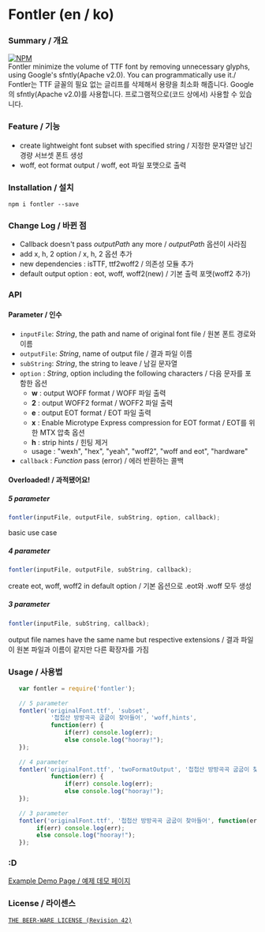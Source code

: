 # Fontler (en / ko)
### Summary / 개요
[![NPM](https://nodei.co/npm/fontler.png?compact=true)](https://nodei.co/npm/fontler/) <br>
Fontler minimize the volume of TTF font by removing unnecessary glyphs, using Google's sfntly(Apache v2.0). You can programmatically use it./ <br>
Fontler는 TTF 글꼴의 필요 없는 글리프를 삭제해서 용량을 최소화 해줍니다. Google의 sfntly(Apache v2.0)를 사용합니다. 프로그램적으로(코드 상에서) 사용할 수 있습니다.

### Feature / 기능
- create lightweight font subset with specified string / 지정한 문자열만 남긴 경량 서브셋 폰트 생성
- woff, eot format output / woff, eot 파일 포맷으로 출력

### Installation / 설치
`npm i fontler --save`

### Change Log / 바뀐 점
- Callback doesn't pass *outputPath* any more / *outputPath* 옵션이 사라짐
- add x, h, 2 option / x, h, 2 옵션 추가
- new dependencies : isTTF, ttf2woff2 / 의존성 모듈 추가
- default output option : eot, woff, woff2(new) / 기본 출력 포맷(woff2 추가)

### API
#### Parameter / 인수
- `inputFile`: *String*, the path and name of original font file / 원본 폰트 경로와 이름
- `outputFile`: *String*, name of output file / 결과 파일 이름
- `subString`: *String*, the string to leave / 남길 문자열
- `option` : *String*, option including the following characters / 다음 문자를 포함한 옵션
    - **w** : output WOFF format / WOFF 파일 출력
    - **2** : output WOFF2 format / WOFF2 파일 출력
    - **e** : output EOT format / EOT 파일 출력
    - **x** : Enable Microtype Express compression for EOT format / EOT를 위한 MTX 압축 옵션
    - **h** : strip hints / 힌팅 제거
    - usage : "wexh", "hex", "yeah", "woff2", "woff and eot", "hardware"
- `callback` : *Function* pass (error) / 에러 반환하는 콜백

#### Overloaded! / 과적됐어요!
##### 5 parameter
```js
fontler(inputFile, outputFile, subString, option, callback);
```
basic use case

##### 4 parameter
```js
fontler(inputFile, outputFile, subString, callback);
```
create eot, woff, woff2 in default option 
/ 기본 옵션으로 .eot와 .woff 모두 생성

##### 3 parameter
```js
fontler(inputFile, subString, callback);
```
output file names have the same name but respective extensions
/ 결과 파일이 원본 파일과 이름이 같지만 다른 확장자를 가짐

### Usage / 사용법
```js
   var fontler = require('fontler');
   
   // 5 parameter
   fontler('originalFont.ttf', 'subset',
            '첩첩산 방방곡곡 굽굽이 찾아들어', 'woff,hints',
            function(err) {
            	if(err) console.log(err);
            	else console.log("hooray!");
   });
   
   // 4 parameter
   fontler('originalFont.ttf', 'twoFormatOutput', '첩첩산 방방곡곡 굽굽이 찾아들어',
            function(err) {
            	if(err) console.log(err);
            	else console.log("hooray!");
   });
   
   // 3 parameter
   fontler('originalFont.ttf', '첩첩산 방방곡곡 굽굽이 찾아들어', function(err) {
    	if(err) console.log(err);
    	else console.log("hooray!");
   });
```

### :D
[Example Demo Page / 예제 데모 페이지](http://cdn.rawgit.com/dolsup/fontler/master/demopage.html)

### License / 라이센스
[`THE BEER-WARE LICENSE (Revision 42)`](http://en.wikipedia.org/wiki/Beerware)
